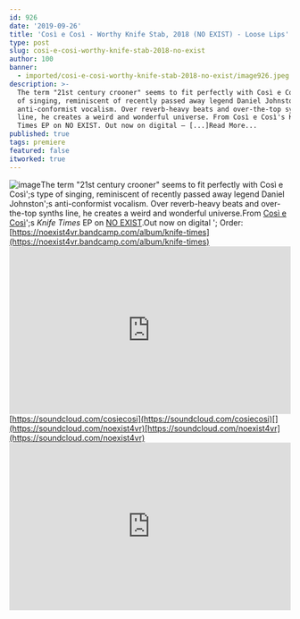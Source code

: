 ```yaml
---
id: 926
date: '2019-09-26'
title: 'Così e Così - Worthy Knife Stab, 2018 (NO EXIST) - Loose Lips'
type: post
slug: cosi-e-cosi-worthy-knife-stab-2018-no-exist
author: 100
banner:
  - imported/cosi-e-cosi-worthy-knife-stab-2018-no-exist/image926.jpeg
description: >-
  The term "21st century crooner" seems to fit perfectly with Così e Così's type
  of singing, reminiscent of recently passed away legend Daniel Johnston's
  anti-conformist vocalism. Over reverb-heavy beats and over-the-top synths
  line, he creates a weird and wonderful universe. From Così e Così's Knife
  Times EP on NO EXIST. Out now on digital – [...]Read More...
published: true
tags: premiere
featured: false
itworked: true
---
```

![image](../imported/cosi-e-cosi-worthy-knife-stab-2018-no-exist/image926.jpeg)The term "21st century crooner" seems to fit perfectly with Così e Così';s type of singing, reminiscent of recently passed away legend Daniel Johnston';s anti-conformist vocalism. Over reverb-heavy beats and over-the-top synths line, he creates a weird and wonderful universe.From [Così e Così](https://cosiecosi.bandcamp.com/)';s _Knife Times_ EP on [NO EXIST](https://noexist4vr.com/).Out now on digital '; Order: [](https://noexist4vr.bandcamp.com/album/knife-times)[https://noexist4vr.bandcamp.com/album/knife-times](https://noexist4vr.bandcamp.com/album/knife-times)<iframe width='100%' height='300' scrolling='no' frameborder='no' allow='autoplay' src='https://w.soundcloud.com/player/?url=https%3A//api.soundcloud.com/tracks/684145905&color=%23ff5500&auto_play=false&hide_related=false&show_comments=true&show_user=true&show_reposts=false&show_teaser=true'></iframe>[](https://soundcloud.com/cosiecosi)[https://soundcloud.com/cosiecosi](https://soundcloud.com/cosiecosi)[](https://soundcloud.com/noexist4vr)[https://soundcloud.com/noexist4vr](https://soundcloud.com/noexist4vr)<iframe width='100%' height='300' scrolling='no' frameborder='no' allow='autoplay' src='https://www.youtube.com/embed/vDjrdB38opc'></iframe>